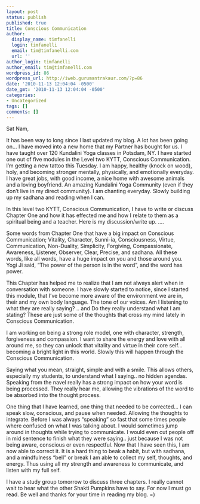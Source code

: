 ```yaml
---
layout: post
status: publish
published: true
title: Conscious Communication
author:
  display_name: timfanelli
  login: timfanelli
  email: tim@timfanelli.com
  url: ''
author_login: timfanelli
author_email: tim@timfanelli.com
wordpress_id: 86
wordpress_url: http://iweb.gurumantrakaur.com/?p=86
date: '2010-11-13 12:04:04 -0500'
date_gmt: '2010-11-13 12:04:04 -0500'
categories:
- Uncategorized
tags: []
comments: []
---
```

Sat Nam,

It has been way to long since I last updated my blog. A lot has been going on... I have moved into a new home that my Partner has bought for us. I have taught over 120 Kundalini Yoga classes in Potsdam, NY. I have started one out of five modules in the Level two KYTT, Conscious Communication. I&rsquo;m getting a new tattoo this Tuesday. I am happy, healthy (knock on wood), holy, and becoming stronger mentally, physically, and emotionally everyday. <!--more-->I have great jobs, with good income, a nice home with awesome animals and a loving boyfriend. An amazing Kundalini Yoga Community (even if they don&rsquo;t live in my direct community). I am chanting everyday. Slowly building up my sadhana and reading when I can.

In this level two KYTT, Conscious Communication, I have to write or discuss Chapter One and how it has effected me and how I relate to them as a spiritual being and a teacher. Here is my discussion/write up. ....

Some words from Chapter One that have a big impact on Conscious Communication; Vitality, Character, Sunni-ia, Consciousness, Virtue, Communication, Non-Duality, Simplicity, Forgiving, Compassionate, Awareness, Listener, Observer, Clear, Precise, and sadhana. All these words, like all words, have a huge impact on you and those around you. Yogi Ji said, &ldquo;The power of the person is in the word&rdquo;, and the word has power.

This Chapter has helped me to realize that I am not always alert when in conversation with someone. I have slowly started to notice, since I started this module, that I&rsquo;ve become more aware of the environment we are in, their and my own body language. The tone of our voices. Am I listening to what they are really saying? .. and Do they really understand what I am stating? These are just some of the thoughts that cross my mind lately in Conscious Communication.

I am working on being a strong role model, one with character, strength, forgiveness and compassion. I want to share the energy and love with all around me, so they can unlock that vitality and virtue in their core self... becoming a bright light in this world. Slowly this will happen through the Conscious Communication.

Saying what you mean, straight, simple and with a smile. This allows others, especially my students, to understand what I saying.. no hidden agendas. Speaking from the navel really has a strong impact on how your word is being processed. They really hear me, allowing the vibrations of the word to be absorbed into the thought process.

One thing that I have learned, one thing that needed to be corrected... I can speak slow, conscious, and pause when needed. Allowing the thoughts to integrate. Before I was always &ldquo;speaking&rdquo; so fast that some times people where confused on what I was talking about. I would sometimes jump around in thoughts while trying to communicate. I would even cut people off in mid sentence to finish what they were saying.. just because I was not being aware, conscious or even respectful. Now that I have seen this, I am now able to correct it. It is a hard thing to beak a habit, but with sadhana, and a mindfulness &ldquo;bell&rdquo; or break I am able to collect my self, thoughts, and energy. Thus using all my strength and awareness to communicate, and listen with my full self.

I have a study group tomorrow to discuss three chapters. I really cannot wait to hear what the other Shakti Pumpkins have to say. For now I must go read. Be well and thanks for your time in reading my blog. =)
